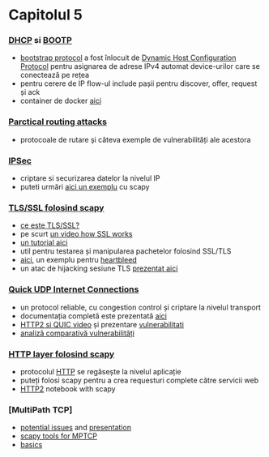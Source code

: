 # Capitolul 5


### [DHCP](http://www.ietf.org/rfc/rfc2131.txt) si [BOOTP](https://tools.ietf.org/html/rfc951)
- [bootstrap protocol](https://en.wikipedia.org/wiki/Bootstrap_Protocol) a fost înlocuit de [Dynamic Host Configuration Protocol](https://en.wikipedia.org/wiki/Dynamic_Host_Configuration_Protocol#Operation) pentru asignarea de adrese IPv4 automat device-urilor care se conectează pe rețea
- pentru cerere de IP flow-ul include pașii pentru discover, offer, request și ack
- container de docker [aici](https://github.com/networkboot/docker-dhcpd)

### [Parctical routing attacks](https://microlab.red/2018/04/06/practical-routing-attacks-1-3-rip/)
- protocoale de rutare și câteva exemple de vulnerabilități ale acestora

### [IPSec](http://www.firewall.cx/networking-topics/protocols/870-ipsec-modes.html)
- criptare si securizarea datelor la nivelul IP
- puteti urmări [aici un exemplu](https://into.synaptics.ro/2019/scapy-examples-/-usage/) cu scapy

### [TLS/SSL folosind scapy](https://github.com/tintinweb/scapy-ssl_tls)
- [ce este TLS/SSL?](https://www.cloudflare.com/learning/ssl/what-happens-in-a-tls-handshake/)
- pe scurt [un video how SSL works](https://www.youtube.com/watch?v=iQsKdtjwtYI)
- [un tutorial aici](https://blog.talpor.com/2015/07/ssltls-certificates-beginners-tutorial/)
- util pentru testarea și manipularea pachetelor folosind SSL/TLS
- [aici](https://github.com/tintinweb/scapy-ssl_tls), un exemplu pentru [heartbleed](http://heartbleed.com/)
- un atac de hijacking sesiune TLS [prezentat aici](http://www.cs.virginia.edu/~dgg6b/book/ssl-tls-session-attacks.html)

### [Quick UDP Internet Connections](https://en.wikipedia.org/wiki/QUIC#cite_note-LWN-1)
- un protocol reliable, cu congestion control și criptare la nivelul transport
- documentația completă este prezentată [aici](https://docs.google.com/document/d/1RNHkx_VvKWyWg6Lr8SZ-saqsQx7rFV-ev2jRFUoVD34/edit)
-  [HTTP2 si QUIC video](https://www.youtube.com/watch?v=wCa5nylzJCo) și prezentare [vulnerabilitati](https://www.blackhat.com/docs/us-16/materials/us-16-Pearce-HTTP2-&-QUIC-Teaching-Good-Protocols-To-Do-Bad-Things.pdf) 
- [analiză comparativă vulnerabilități](https://www.ietf.org/proceedings/96/slides/slides-96-irtfopen-1.pdf)

### [HTTP layer folosind scapy](https://github.com/invernizzi/scapy-http)
- protocolul [HTTP](https://en.wikipedia.org/wiki/Hypertext_Transfer_Protocol#Request_methods) se regăsește la nivelul aplicație
- puteți folosi scapy pentru a crea requesturi complete către servicii web
- [HTTP2](https://github.com/secdev/scapy/blob/master/doc/notebooks/HTTP_2_Tuto.ipynb) notebook with scapy
 

### [MultiPath TCP]
- [potential issues](https://www.youtube.com/watch?v=Ss2zmwzKG3k) and [presentation](https://www.blackhat.com/docs/us-14/materials/us-14-Pearce-Multipath-TCP-Breaking-Todays-Networks-With-Tomorrows-Protocols.pdf) 
- [scapy tools for MPTCP](https://github.com/Neohapsis/mptcp-abuse)
- [basics](http://www.diva-portal.org/smash/get/diva2:934158/FULLTEXT01.pdf)